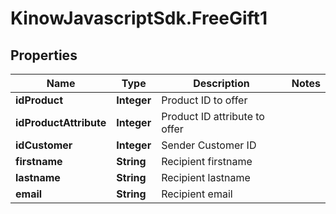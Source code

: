 # KinowJavascriptSdk.FreeGift1

## Properties
Name | Type | Description | Notes
------------ | ------------- | ------------- | -------------
**idProduct** | **Integer** | Product ID to offer | 
**idProductAttribute** | **Integer** | Product ID attribute to offer | 
**idCustomer** | **Integer** | Sender Customer ID | 
**firstname** | **String** | Recipient firstname | 
**lastname** | **String** | Recipient lastname | 
**email** | **String** | Recipient email | 



